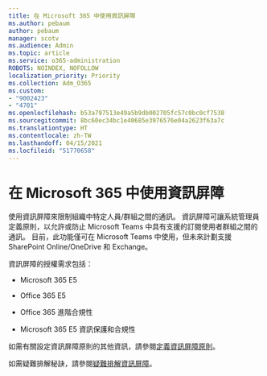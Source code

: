 ```yaml
---
title: 在 Microsoft 365 中使用資訊屏障
ms.author: pebaum
author: pebaum
manager: scotv
ms.audience: Admin
ms.topic: article
ms.service: o365-administration
ROBOTS: NOINDEX, NOFOLLOW
localization_priority: Priority
ms.collection: Adm_O365
ms.custom:
- "9002423"
- "4701"
ms.openlocfilehash: b53a797513e49a5b9db002705fc57c0bc0cf7538
ms.sourcegitcommit: 8bc60ec34bc1e40685e3976576e04a2623f63a7c
ms.translationtype: HT
ms.contentlocale: zh-TW
ms.lasthandoff: 04/15/2021
ms.locfileid: "51770658"
---
```

# <a name="using-information-barriers-in-microsoft-365"></a>在 Microsoft 365 中使用資訊屏障

使用資訊屏障來限制組織中特定人員/群組之間的通訊。 資訊屏障可讓系統管理員定義原則，以允許或防止 Microsoft Teams 中具有支援的訂閱使用者群組之間的通訊。  目前，此功能僅可在 Microsoft Teams 中使用，但未來計劃支援 SharePoint Online/OneDrive 和 Exchange。

資訊屏障的授權需求包括：

- Microsoft 365 E5

- Office 365 E5

- Office 365 進階合規性

- Microsoft 365 E5 資訊保護和合規性

如需有關設定資訊屏障原則的其他資訊，請參閱[定義資訊屏障原則](https://docs.microsoft.com/microsoft-365/compliance/information-barriers-policies)。

如需疑難排解秘訣，請參閱[疑難排解資訊屏障](https://docs.microsoft.com/microsoft-365/compliance/information-barriers-troubleshooting)。
